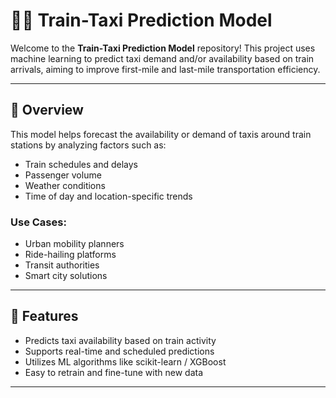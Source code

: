 # 🚆🚖 Train-Taxi Prediction Model

Welcome to the **Train-Taxi Prediction Model** repository! This project uses machine learning to predict taxi demand and/or availability based on train arrivals, aiming to improve first-mile and last-mile transportation efficiency.

---

## 📌 Overview

This model helps forecast the availability or demand of taxis around train stations by analyzing factors such as:

- Train schedules and delays  
- Passenger volume  
- Weather conditions  
- Time of day and location-specific trends

### Use Cases:

- Urban mobility planners  
- Ride-hailing platforms  
- Transit authorities  
- Smart city solutions

---

## 🧠 Features

- Predicts taxi availability based on train activity  
- Supports real-time and scheduled predictions  
- Utilizes ML algorithms like scikit-learn / XGBoost  
- Easy to retrain and fine-tune with new data  

---
